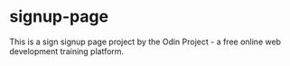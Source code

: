 # signup-page

This is a sign signup page project by the Odin Project - a free online web development training platform. 
